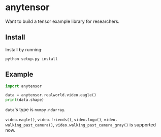 # anytensor
Want to build a tensor example library for researchers.


## Install

Install by running:

```commandline
python setup.py install
```

## Example

```python
import anytensor

data = anytensor.realworld.video.eagle()
print(data.shape)
```

`data`'s type is `numpy.ndarray`.

`video.eagle()`, `video.friends()`, `video.logo()`, `video.
walking_past_camera()`, `video.walking_past_camera_gray()` is supported now.